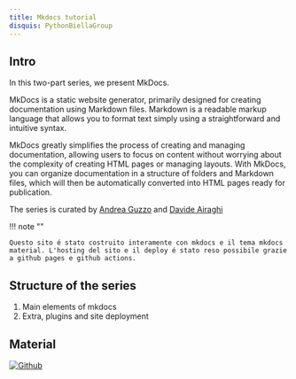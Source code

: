 ```yaml
---
title: Mkdocs tutorial
disquis: PythonBiellaGroup
---
```


## Intro

In this two-part series, we present MkDocs.

MkDocs is a static website generator, primarily designed for creating documentation using Markdown files. Markdown is a readable markup language that allows you to format text simply using a straightforward and intuitive syntax.

MkDocs greatly simplifies the process of creating and managing documentation, allowing users to focus on content without worrying about the complexity of creating HTML pages or managing layouts. With MkDocs, you can organize documentation in a structure of folders and Markdown files, which will then be automatically converted into HTML pages ready for publication.

The series is curated by [Andrea Guzzo](https://www.linkedin.com/in/andreaguzzo/) and [Davide Airaghi](https://www.linkedin.com/in/airaghidavide/)

!!! note ""

    Questo sito é stato costruito interamente con mkdocs e il tema mkdocs material. L'hosting del sito e il deploy é stato reso possibile grazie a github pages e github actions.

## Structure of the series

1. Main elements of mkdocs
2. Extra, plugins and site deployment

## Material

[![Github](https://img.shields.io/badge/GitHub-181717.svg?style=for-the-badge&logo=GitHub&logoColor=white)](https://github.com/PythonBiellaGroup/mkdocs-tutorial)

